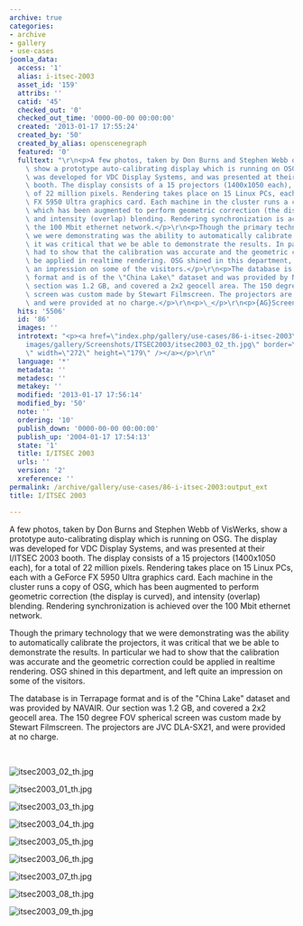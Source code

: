 ```yaml
---
archive: true
categories:
- archive
- gallery
- use-cases
joomla_data:
  access: '1'
  alias: i-itsec-2003
  asset_id: '159'
  attribs: ''
  catid: '45'
  checked_out: '0'
  checked_out_time: '0000-00-00 00:00:00'
  created: '2013-01-17 17:55:24'
  created_by: '50'
  created_by_alias: openscenegraph
  featured: '0'
  fulltext: "\r\n<p>A few photos, taken by Don Burns and Stephen Webb of VisWerks,\
    \ show a prototype auto-calibrating display which is running on OSG. The display\
    \ was developed for VDC Display Systems, and was presented at their I/ITSEC 2003\
    \ booth. The display consists of a 15 projectors (1400x1050 each), for a total\
    \ of 22 million pixels. Rendering takes place on 15 Linux PCs, each with a GeForce\
    \ FX 5950 Ultra graphics card. Each machine in the cluster runs a copy of OSG,\
    \ which has been augmented to perform geometric correction (the display is curved),\
    \ and intensity (overlap) blending. Rendering synchronization is achieved over\
    \ the 100 Mbit ethernet network.</p>\r\n<p>Though the primary technology that\
    \ we were demonstrating was the ability to automatically calibrate the projectors,\
    \ it was critical that we be able to demonstrate the results. In particular we\
    \ had to show that the calibration was accurate and the geometric correction could\
    \ be applied in realtime rendering. OSG shined in this department, and left quite\
    \ an impression on some of the visitors.</p>\r\n<p>The database is in Terrapage\
    \ format and is of the \"China Lake\" dataset and was provided by NAVAIR. Our\
    \ section was 1.2 GB, and covered a 2x2 geocell area. The 150 degree FOV spherical\
    \ screen was custom made by Stewart Filmscreen. The projectors are JVC DLA-SX21,\
    \ and were provided at no charge.</p>\r\n<p>\_</p>\r\n<p>{AG}Screenshots/ITSEC2003{/AG}</p>"
  hits: '5506'
  id: '86'
  images: ''
  introtext: "<p><a href=\"index.php/gallery/use-cases/86-i-itsec-2003\"><img src=\"\
    images/gallery/Screenshots/ITSEC2003/itsec2003_02_th.jpg\" border=\"0\" alt=\"\
    \" width=\"272\" height=\"179\" /></a></p>\r\n"
  language: '*'
  metadata: ''
  metadesc: ''
  metakey: ''
  modified: '2013-01-17 17:56:14'
  modified_by: '50'
  note: ''
  ordering: '10'
  publish_down: '0000-00-00 00:00:00'
  publish_up: '2004-01-17 17:54:13'
  state: '1'
  title: I/ITSEC 2003
  urls: ''
  version: '2'
  xreference: ''
permalink: /archive/gallery/use-cases/86-i-itsec-2003:output_ext
title: I/ITSEC 2003

---
```

A few photos, taken by Don Burns and Stephen Webb of VisWerks, show a prototype auto-calibrating display which is running on OSG. The display was developed for VDC Display Systems, and was presented at their I/ITSEC 2003 booth. The display consists of a 15 projectors (1400x1050 each), for a total of 22 million pixels. Rendering takes place on 15 Linux PCs, each with a GeForce FX 5950 Ultra graphics card. Each machine in the cluster runs a copy of OSG, which has been augmented to perform geometric correction (the display is curved), and intensity (overlap) blending. Rendering synchronization is achieved over the 100 Mbit ethernet network.


Though the primary technology that we were demonstrating was the ability to automatically calibrate the projectors, it was critical that we be able to demonstrate the results. In particular we had to show that the calibration was accurate and the geometric correction could be applied in realtime rendering. OSG shined in this department, and left quite an impression on some of the visitors.


The database is in Terrapage format and is of the "China Lake" dataset and was provided by NAVAIR. Our section was 1.2 GB, and covered a 2x2 geocell area. The 150 degree FOV spherical screen was custom made by Stewart Filmscreen. The projectors are JVC DLA-SX21, and were provided at no charge.


 




![itsec2003_02_th.jpg](https://anyoldname3.github.io/OpenSceneGraphDotComBackup/OpenSceneGraph/www.openscenegraph.com/images/gallery/Screenshots/ITSEC2003/itsec2003_02_th.jpg)

![itsec2003_01_th.jpg](https://anyoldname3.github.io/OpenSceneGraphDotComBackup/OpenSceneGraph/www.openscenegraph.com/images/gallery/Screenshots/ITSEC2003/itsec2003_01_th.jpg)

![itsec2003_03_th.jpg](https://anyoldname3.github.io/OpenSceneGraphDotComBackup/OpenSceneGraph/www.openscenegraph.com/images/gallery/Screenshots/ITSEC2003/itsec2003_03_th.jpg)

![itsec2003_04_th.jpg](https://anyoldname3.github.io/OpenSceneGraphDotComBackup/OpenSceneGraph/www.openscenegraph.com/images/gallery/Screenshots/ITSEC2003/itsec2003_04_th.jpg)

![itsec2003_05_th.jpg](https://anyoldname3.github.io/OpenSceneGraphDotComBackup/OpenSceneGraph/www.openscenegraph.com/images/gallery/Screenshots/ITSEC2003/itsec2003_05_th.jpg)

![itsec2003_06_th.jpg](https://anyoldname3.github.io/OpenSceneGraphDotComBackup/OpenSceneGraph/www.openscenegraph.com/images/gallery/Screenshots/ITSEC2003/itsec2003_06_th.jpg)

![itsec2003_07_th.jpg](https://anyoldname3.github.io/OpenSceneGraphDotComBackup/OpenSceneGraph/www.openscenegraph.com/images/gallery/Screenshots/ITSEC2003/itsec2003_07_th.jpg)

![itsec2003_08_th.jpg](https://anyoldname3.github.io/OpenSceneGraphDotComBackup/OpenSceneGraph/www.openscenegraph.com/images/gallery/Screenshots/ITSEC2003/itsec2003_08_th.jpg)

![itsec2003_09_th.jpg](https://anyoldname3.github.io/OpenSceneGraphDotComBackup/OpenSceneGraph/www.openscenegraph.com/images/gallery/Screenshots/ITSEC2003/itsec2003_09_th.jpg)




